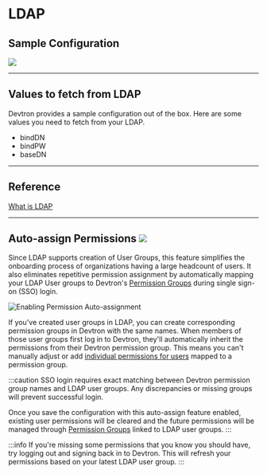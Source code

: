 # LDAP

## Sample Configuration

![](https://devtron-public-asset.s3.us-east-2.amazonaws.com/images/global-configurations/sso-login-service/ldap.jpg)

---

## Values to fetch from LDAP

Devtron provides a sample configuration out of the box. Here are some values you need to fetch from your LDAP.

* bindDN
* bindPW
* baseDN

---

## Reference

[What is LDAP](https://www.okta.com/identity-101/what-is-ldap/)

---

## Auto-assign Permissions <a href="https://devtron.ai/pricing"><img src="https://devtron-public-asset.s3.us-east-2.amazonaws.com/images/elements/EnterpriseTag.svg" className="enterprise-badge-img" /></a>

Since LDAP supports creation of User Groups, this feature simplifies the onboarding process of organizations having a large headcount of users. It also eliminates repetitive permission assignment by automatically mapping your LDAP User groups to Devtron's [Permission Groups](../permission-groups.md) during single sign-on (SSO) login.

![Enabling Permission Auto-assignment](https://devtron-public-asset.s3.us-east-2.amazonaws.com/images/global-configurations/sso-login-service/secret/auto-grant-ldap.jpg)

If you've created user groups in LDAP, you can create corresponding permission groups in Devtron with the same names. When members of those user groups first log in to Devtron, they'll automatically inherit the permissions from their Devtron permission group. This means you can't manually adjust or add [individual permissions for users](../user-access.md) mapped to a permission group.

:::caution 
SSO login requires exact matching between Devtron permission group names and LDAP user groups. Any discrepancies or missing groups will prevent successful login.

Once you save the configuration with this auto-assign feature enabled, existing user permissions will be cleared and the future permissions will be managed through [Permission Groups](../permission-groups.md) linked to LDAP user groups.
:::

:::info 
If you're missing some permissions that you know you should have, try logging out and signing back in to Devtron. This will refresh your permissions based on your latest LDAP user group.
:::









